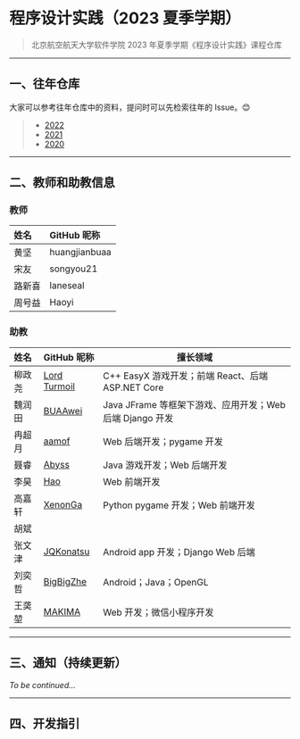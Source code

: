 # 程序设计实践（2023 夏季学期）

> 北京航空航天大学软件学院 2023 年夏季学期《程序设计实践》课程仓库

---

## 一、往年仓库

大家可以参考往年仓库中的资料，提问时可以先检索往年的 Issue。😊

> - [2022](https://github.com/buaa-soft-summer/soft-summer-2022)
> - [2021](https://github.com/soft-summer-2021/summer2021)
> - [2020](https://github.com/buaa21/summer2020)

---

## 二、教师和助教信息

### 教师

| 姓名   | GitHub 昵称   |
| :----- | :------------ |
| 黄坚   | huangjianbuaa |
| 宋友   | songyou21     |
| 路新喜 | laneseal      |
| 周号益 | Haoyi         |

### 助教

| 姓名   | GitHub 昵称                                                  | 擅长领域                                                 |
| :----- | :----------------------------------------------------------- | -------------------------------------------------------- |
| 柳政尧 | [Lord Turmoil](https://github.com/orgs/BUAA-Soft-2023-Summer/people/Lord-Turmoil) | C++ EasyX 游戏开发；前端 React、后端 ASP.NET Core        |
| 魏润田 | [BUAAwei](https://github.com/orgs/BUAA-Soft-2023-Summer/people/BUAAwei) | Java JFrame 等框架下游戏、应用开发；Web 后端 Django 开发 |
| 冉超月 | [aamof](https://github.com/orgs/BUAA-Soft-2023-Summer/people/aamofe) | Web 后端开发；pygame 开发                                |
| 聂睿   | [Abyss](https://github.com/Abyss7893)                        | Java 游戏开发；Web 后端开发                              |
| 李昊   | [Hao](https://github.com/orgs/BUAA-Soft-2023-Summer/people/LLLeoLi) | Web 前端开发                                             |
| 高嘉轩 | [XenonGa](https://github.com/orgs/BUAA-Soft-2023-Summer/people/XenonGa) | Python pygame 开发；Web 前端开发                         |
| 胡斌   |                                                              |                                                          |
| 张文津 | [JQKonatsu](https://github.com/orgs/BUAA-Soft-2023-Summer/people/Netsh-f) | Android app 开发；Django Web 后端                        |
| 刘奕哲 | [BigBigZhe](https://github.com/orgs/BUAA-Soft-2023-Summer/people/BigBigZhe) | Android；Java；OpenGL                                    |
| 王䶮堃 | [MAKIMA](https://github.com/orgs/BUAA-Soft-2023-Summer/people/Hathoric) | Web 开发；微信小程序开发                                 |

---

## 三、通知（持续更新）

*To be continued...*

---

## 四、开发指引



